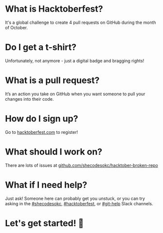 # What is Hacktoberfest?
It's a global challenge to create 4 pull requests on GitHub during the month of October.

# Do I get a t-shirt?
Unfortunately, not anymore - just a digital badge and bragging rights!

# What is a pull request?
It’s an action you take on GitHub when you want someone to pull your changes into their code.

# How do I sign up?
Go to [hacktoberfest.com](https://hacktoberfest.com/) to register!

# What should I work on?
There are lots of issues at [github.com/shecodesokc/hacktober-broken-repo](https://github.com/shecodesokc/hacktober-broken-repo)

# What if I need help?
Just ask! Someone here can probably get you unstuck, or you can try asking in the [#shecodesokc](https://techlahoma.slack.com/archives/G07EXG64V), [#hacktoberfest](https://techlahoma.slack.com/archives/CD437A8CS), or [#git-help](https://techlahoma.slack.com/archives/C02DD9NBEVD) Slack channels.

# Let's get started! 🎉
